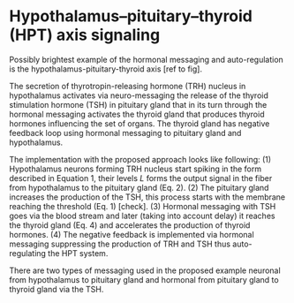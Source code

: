 # Hypothalamus–pituitary–thyroid (HPT) axis signaling

Possibly brightest example of the hormonal messaging and auto-regulation is the hypothalamus-pituitary-thyroid axis [ref to fig].

The secretion of thyrotropin-releasing hormone (TRH) nucleus in hypothalamus activates via neuro-messaging the release of the thyroid stimulation hormone (TSH) in pituitary gland that in its turn through the hormonal messaging activates the thyroid gland that produces thyroid hormones influencing the set of organs.
The thyroid gland has negative feedback loop using hormonal messaging to pituitary gland and hypothalamus.

The implementation with the proposed approach looks like following:
(1) Hypothalamus neurons forming TRH nucleus start spiking in the form described in Equation 1, their levels $L$ forms the output signal in the fiber from hypothalamus to the pituitary gland (Eq. 2). 
(2) The pituitary gland increases the production of the TSH, this process starts with the membrane reaching the threshold (Eq. 1) [check].
(3) Hormonal messaging with TSH goes via the blood stream and later (taking into account delay) it reaches the thyroid gland (Eq. 4) and accelerates the production of thyroid hormones. 
(4) The negative feedback is implemented via hormonal messaging suppressing the production of TRH and TSH thus auto-regulating the HPT system.

There are two types of messaging used in the proposed example neuronal from hypothalamus to pituitary gland and hormonal from pituitary gland to thyroid gland via the TSH.

